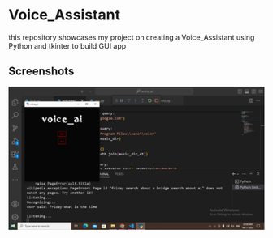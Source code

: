 # Voice_Assistant
this repository showcases my project on creating a  Voice_Assistant using Python and tkinter to build GUI app




## Screenshots

![App Screenshot](https://github.com/shivanshu099/Voice_Assistant/blob/main/Screenshot%20(216).png)
